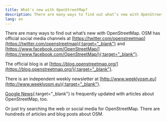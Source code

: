 ```yaml
---
title: What's new with OpenStreetMap?
description: There are many ways to find out what’s new with OpenStreetMap
lang: en
---
```


There are many ways to find out what’s new with OpenStreetMap. OSM has official social media channels at [https://twitter.com/openstreetmap](https://twitter.com/openstreetmap){:target="_blank"} and [https://www.facebook.com/OpenStreetMap/](https://www.facebook.com/OpenStreetMap/){:target="_blank"}.

The official blog is at [https://blog.openstreetmap.org/](https://blog.openstreetmap.org/){:target="_blank"}.

There is an independent weekly newsletter at [http://www.weeklyosm.eu](http://www.weeklyosm.eu){:target="_blank"}.

[Google News](https://news.google.com/news/search/section/q/openstreetmap/openstreetmap?hl=en&gl=US&ned=us){:target="_blank"} is frequently updated with articles about OpenStreetMap, too.

Or just try searching the web or social media for OpenStreetMap. There are hundreds of articles and blog posts about OSM.

